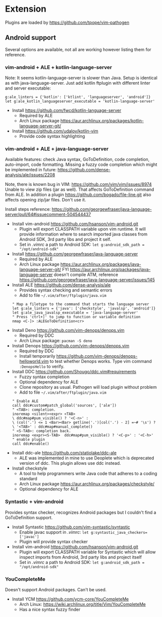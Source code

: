 # Extension

Plugins are loaded by https://github.com/tpope/vim-pathogen

## Android support

Several options are available, not all are working however listing them for
reference. 

### vim-android + ALE + kotlin-language-server

Note: It seems kotlin-language-server is slower than Java.
Setup is identical as with java-language-server. Just add kotlin ftplugin with
different linter and server executable:
```
g:ale_linters = {'kotlin': ['ktlint', 'languageserver', 'android']}
let g:ale_kotlin_languageserver_executable = 'kotlin-language-server'
```

* Install https://github.com/fwcd/kotlin-language-server 
    * Required by ALE
    * Arch Linux package https://aur.archlinux.org/packages/kotlin-language-server-git/
* Install https://github.com/udalov/kotlin-vim 
    * Provide code syntax highlighting

### vim-android + ALE + java-language-server

Available features: check Java syntax, GoToDefinition, code completion,
auto-import, code formatting. Missing a fuzzy code completion which might be
implemented in future: https://github.com/dense-analysis/ale/issues/2208

Note, there is known bug in VIM: https://github.com/vim/vim/issues/8974 Unable
to view zip files (jar as well). That affects GoToDefinition command from ALE.
In addition a plugin https://github.com/bogado/file-line.git also affects
opening zip/jar files. Don't use it.

Install steps reference:
https://github.com/georgewfraser/java-language-server/pull/64#issuecomment-504544437

* Install vim-android https://github.com/hsanson/vim-android.git
    * Plugin will export CLASSPATH variable upon vim runtime. It will provide 
      information where to search imported java classes from Android SDK, 3rd 
      party libs and project it self.
    * Set in _.vimrc_ a path to Android SDK: `let g:android_sdk_path = "/opt/android-sdk"`
* Install https://github.com/georgewfraser/java-language-server
    * Required by ALE
    * Arch Linux package https://aur.archlinux.org/packages/java-language-server-git/
      FYI https://aur.archlinux.org/packages/java-language-server doesn't
 	  compile ATM, reference https://github.com/georgewfraser/java-language-server/issues/145
* Install ALE https://github.com/dense-analysis/ale
    * Provides syntax checking and semantic errors
    * Add to file  `~/.vim/after/ftplugin/java.vim`
    ```
    " Map a filetype to the command that starts the language server
    let g:ale_linters = {'java': ['checkstyle', 'javalsp', 'android']}
    let g:ale_java_javalsp_executable = 'java-language-server'
    " Press 'ctrl+]' to jump to function or variable definition
    nmap <C-]> :ALEGoToDefinition<cr>
    ```
* Install Deno  https://github.com/vim-denops/denops.vim
    * Required by DDC
    * Arch Linux package: `pacman -S deno`
* Install Denops https://github.com/vim-denops/denops.vim
    * Required by DDC
    * Install temporarily https://github.com/vim-denops/denops-helloworld.vim to
      test whether Denops works. Type vim command `:DenopsHello` to verify.
* Install DDC https://github.com/Shougo/ddc.vim#requirements
    * Fuzzy syntax completion
    * Optional dependency for ALE
    * Clone repository as usual. Pathogen will load plugin without problem
    * Add to file  `~/.vim/after/ftplugin/java.vim`
    ```
    " Enable ALE
    call ddc#custom#patch_global('sources', ['ale'])
    " <TAB>: completion.
    inoremap <silent><expr> <TAB>
    \ ddc#map#pum_visible() ? '<C-n>' :
    \ (col('.') <= 1 <Bar><Bar> getline('.')[col('.') - 2] =~# '\s') ?
    \ '<TAB>' : ddc#map#manual_complete()
    " <S-TAB>: completion back.
    inoremap <expr><S-TAB>  ddc#map#pum_visible() ? '<C-p>' : '<C-h>'
    " enable plugin
    call ddc#enable()
    ```
* Install ddc-ale https://github.com/statiolake/ddc-ale
    * ALE was implemented in mine to use Deoplete which is deprecated version
      of ddc. This plugin allows use ddc instead.
* Install checkstyle
    * A tool to help programmers write Java code that adheres to a coding standard 
    * Arch Linux package https://aur.archlinux.org/packages/checkstyle/
    * Optional dependency for ALE

### Syntastic + vim-android

Provides syntax checker, recognizes Android packages but I couldn't find a
GoToDefinition support.

* Install Syntastic https://github.com/vim-syntastic/syntastic
    * Enable javac support in _.vimrc_: `let g:syntastic_java_checkers=['javac']`
    * Plugin will provide syntax checker
* Install vim-android https://github.com/hsanson/vim-android.git
    * Plugin will export CLASSPATH variable for Syntastic which will allow inspect imports from Android, 3rd party libs and project itself
    * Set in _.vimrc_ a path to Android SDK: `let g:android_sdk_path = "/opt/android-sdk"`

### YouCompleteMe

Doesn't support Android packages. Can't be used.

* Install YCM https://github.com/ycm-core/YouCompleteMe
    * Arch Linux: https://wiki.archlinux.org/title/Vim/YouCompleteMe
    * Has a nice syntax fuzzy finder
